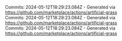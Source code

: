 Commits: 2024-05-12T18:29:23.084Z - Generated via https://github.com/marketplace/actions/artificial-grass
<br>
Commits: 2024-05-12T18:29:23.084Z - Generated via https://github.com/marketplace/actions/artificial-grass
<br>
Commits: 2024-05-12T18:29:23.084Z - Generated via https://github.com/marketplace/actions/artificial-grass
<br>
